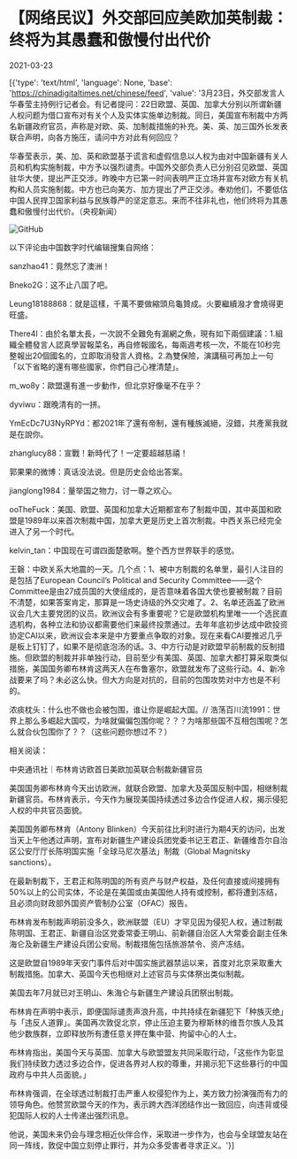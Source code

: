 # 【网络民议】外交部回应美欧加英制裁：终将为其愚蠢和傲慢付出代价

2021-03-23

[{'type': 'text/html', 'language': None, 'base': 'https://chinadigitaltimes.net/chinese/feed', 'value': '3月23日，外交部发言人华春莹主持例行记者会。有记者提问：22日欧盟、英国、加拿大分别以所谓新疆人权问题为借口宣布对有关个人及实体实施单边制裁。同日，美国宣布制裁中方两名新疆政府官员，声称是对欧、英、加制裁措施的补充。美、英、加三国外长发表联合声明，向各方施压，请问中方对此有何回应？

华春莹表示，美、加、英和欧盟基于谎言和虚假信息以人权为由对中国新疆有关人员和机构实施制裁，中方予以强烈谴责。中国外交部负责人已分别召见欧盟、英国驻华大使，提出严正交涉。昨晚中方已第一时间表明严正立场并宣布对欧方有关机构和人员实施制裁。中方也已向美方、加方提出了严正交涉。奉劝他们，不要低估中国人民捍卫国家利益与民族尊严的坚定意志。来而不往非礼也，他们终将为其愚蠢和傲慢付出代价。（央视新闻）

![GitHub](https://chinadigitaltimes.net/chinese/files/2021/03/image-1616495428773.png)

以下评论由中国数字时代编辑搜集自网络：



sanzhao41：竟然忘了澳洲！

Bneko2G：这不止八国了吧。

Leung18188868：就是這樣，千萬不要做縮頭烏龜贊成。火要繼續潑才會燒得更旺盛。

There4I：由於名單太長，一次說不全難免有漏網之魚，現有如下兩個建議：1.組織全體發言人認真學習報菜名，再自修報國名，每兩週考核一次，不能在10秒完整報出20個國名的，立即取消發言人資格。2.為雙保險，演講稿可再加上一句「以下省略的還有哪些國家，你們自己心裡清楚」。

m_wo8y：歐盟還有進一步動作，但北京好像毫不在乎？

dyviwu：跟晚清有的一拼。

YmEcDc7U3NyRPYd：都2021年了還有帝制，還有種族滅絕，沒錯，共產黨我就是在說你。

zhanglucy88：宣戰！新時代了！一定要超越慈禧！

郭果果的微博：真话没法说。但是历史会给出答案。

jianglong1984：量举国之物力，讨一尊之欢心。

ooTheFuck：美国、欧盟、英国和加拿大近期都宣布了制裁中国，其中英国和欧盟是1989年以来首次制裁中国，加拿大更是历史上首次制裁。中西关系已经完全进入了另一个时代。

kelvin_tan：中国现在可谓四面楚歌啊。整个西方世界联手的感觉。

王磬：中欧关系大地震的一天。几个点：1、被中方制裁的名单里，最引人注目的是包括了European Council&#8217;s Political and Security Committee——这个Committee是由27成员国的大使组成的，是否意味着各国大使也要被制裁？目前不清楚，如果答案肯定，那算是一场史诗级的外交灾难了。2、名单还涵盖了欧洲议会几大主要党团的议员。欧洲议会有多重要呢？它是欧盟机构里唯一一个选民直选机构，各种立法和协议都需要他们来最终投票通过。去年年底初步达成中欧投资协定CAI以来，欧洲议会本来是中方要重点争取的对象。现在来看CAI要推迟几乎是板上钉钉了，如果不是彻底泡汤的话。3、中方行动是对欧盟早前制裁的反制措施。但欧盟的制裁并非单独行动，目前至少有美国、英国、加拿大都打算采取类似措施，美国国务卿布林肯这两天人在布鲁塞尔，欧盟就发布了这些行动。4、新冷战要来了吗？未必这么快。但大方向是对抗的，目前的包围攻势对中方也是不利的。

浓痰枕头：什么也不做也会被包围，谁让你是崛起大国。//  浩荡百川流1991：世界上那么多崛起大国哎，为啥就偏偏包围你呢？？？为啥那些国不互相包围呢？怎么就合伙包围你了？？（这些问题你想过不？）



相关阅读：



中央通讯社｜布林肯访欧首日美欧加英联合制裁新疆官员



美国国务卿布林肯今天出访欧洲，就联合欧盟、加拿大及英国反制中国，相继制裁新疆官员。布林肯表示，今天作为展现美国持续透过多边合作促进人权，揭示侵犯人权的中共官员面貌。

美国国务卿布林肯（Antony Blinken）今天前往比利时进行为期4天的访问，出发当天上午他透过声明，宣布对新疆生产建设兵团党委书记王君正、新疆维吾尔自治区公安厅厅长陈明国实施「全球马尼次基法」制裁（Global Magnitsky sanctions）。

在最新制裁下，王君正和陈明国的所有资产与财产权益，及任何直接或间接拥有50%以上的公司实体，不论是在美国或由美国他人持有或控制，都将遭到冻结，且必须向财政部外国资产管制办公室（OFAC）报告。

布林肯发布制裁声明前没多久，欧洲联盟（EU）才罕见因为侵犯人权，通过制裁陈明国、王君正、新疆自治区党委常委王明山、前新疆自治区人大常委会副主任朱海仑及新疆生产建设兵团公安局。制裁措施包括旅游禁令、资产冻结。

这是欧盟自1989年天安门事件后对中国实施武器禁运以来，首度对北京采取重大制裁措施。加拿大、英国今天也相继对上述官员与实体祭出类似制裁。

美国去年7月就已对王明山、朱海仑与新疆生产建设兵团祭出制裁。

布林肯在声明中表示，即便国际谴责声浪升高，中共持续在新疆犯下「种族灭绝」与「违反人道罪」。美国再次敦促北京，停止压迫主要为穆斯林的维吾尔族人及其他少数族群，立即释放所有遭任意关押在集中营、拘留中心的人士。

布林肯指出，美国今天与英国、加拿大与欧盟盟友共同采取行动，「这些作为彰显我们持续致力透过多边合作，促进各界对人权的尊重，并揭示犯下这些暴行的中国政府与中共人员面貌。」

布林肯强调，在全球透过制裁打击严重人权侵犯作为上，美方致力扮演强而有力的领导角色。他赞赏欧盟今天的作为，表示跨大西洋团结作出一致回应，向违背或侵犯国际人权的人士传递出强烈讯息。

他说，美国未来仍会与理念相近伙伴合作，采取进一步作为，也会与全球盟友站在同一阵线，敦促中国立刻停止罪行，并为众多受害者寻求正义。'}]